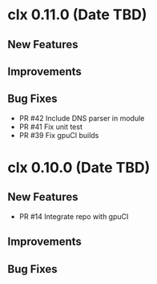 # clx 0.11.0 (Date TBD)

## New Features

## Improvements

## Bug Fixes

 - PR #42 Include DNS parser in module
 - PR #41 Fix unit test
 - PR #39 Fix gpuCI builds


# clx 0.10.0 (Date TBD)

## New Features

 - PR #14 Integrate repo with gpuCI

## Improvements

## Bug Fixes
